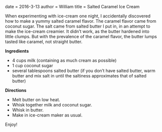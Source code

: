 <metadata>
date = 2016-3-13
author = William
title = Salted Caramel Ice Cream
</metadata>

When experimenting with ice-cream one night, I accidentally discovered how to make a yummy salted caramel flavor.  The caramel flavor came from coconut sugar.  The salt came from salted butter I put in, in an attempt to make the ice-cream creamier.  It didn’t work, as the butter hardened into little clumps. But with the prevalence of the caramel flavor, the butter lumps tasted like caramel, not straight butter.

__Ingredients__

- 4 cups milk (containing as much cream as possible)
- 1 cup coconut sugar
- several tablespoons salted butter (if you don’t have salted butter, warm butter and mix salt in until the saltiness approximates that of salted butter)

__Directions__

- Melt butter on low heat.
- Whisk together milk and coconut sugar.
- Whisk in butter.
- Make in ice-cream maker as usual.

Enjoy!

